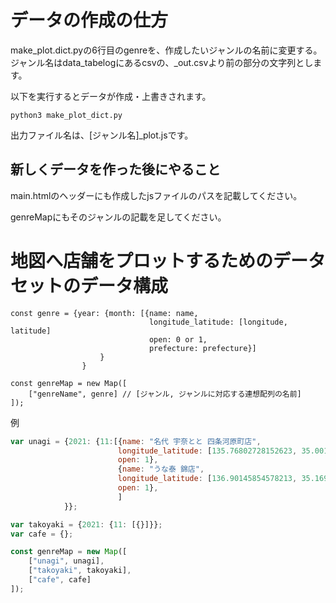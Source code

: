 # データの作成の仕方

make_plot.dict.pyの6行目のgenreを、作成したいジャンルの名前に変更する。ジャンル名はdata_tabelogにあるcsvの、_out.csvより前の部分の文字列とします。

以下を実行するとデータが作成・上書きされます。
```
python3 make_plot_dict.py
```

出力ファイル名は、[ジャンル名]_plot.jsです。

## 新しくデータを作った後にやること

main.htmlのヘッダーにも作成したjsファイルのパスを記載してください。

genreMapにもそのジャンルの記載を足してください。

# 地図へ店舗をプロットするためのデータセットのデータ構成

```
const genre = {year: {month: [{name: name,
                               longitude_latitude: [longitude, latitude]
                               open: 0 or 1,
                               prefecture: prefecture}]
                    }
                }

const genreMap = new Map([
    ["genreName", genre] // [ジャンル, ジャンルに対応する連想配列の名前]
]);
```

例

```JavaScript
var unagi = {2021: {11:[{name: "名代 宇奈とと 四条河原町店",
                        longitude_latitude: [135.76802728152623, 35.00137705544553],
                        open: 1},
                        {name: "うな泰 錦店",
                        longitude_latitude: [136.90145854578213, 35.1692864476607],
                        open: 1},
                        ]
            }};

var takoyaki = {2021: {11: [{}]}};
var cafe = {};

const genreMap = new Map([
    ["unagi", unagi],
    ["takoyaki", takoyaki],
    ["cafe", cafe]
]);

```
